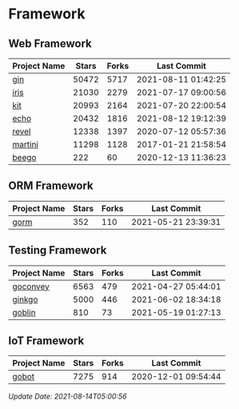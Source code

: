 # Framework

## Web Framework
| Project Name | Stars | Forks | Last Commit |
| ------------ | ----- | ----- | ----------- |
| [gin](https://github.com/gin-gonic/gin) | 50472 | 5717 | 2021-08-11 01:42:25 |
| [iris](https://github.com/kataras/iris) | 21030 | 2279 | 2021-07-17 09:00:56 |
| [kit](https://github.com/go-kit/kit) | 20993 | 2164 | 2021-07-20 22:00:54 |
| [echo](https://github.com/labstack/echo) | 20432 | 1816 | 2021-08-12 19:12:39 |
| [revel](https://github.com/revel/revel) | 12338 | 1397 | 2020-07-12 05:57:36 |
| [martini](https://github.com/go-martini/martini) | 11298 | 1128 | 2017-01-21 21:58:54 |
| [beego](https://github.com/astaxie/beego) | 222 | 60 | 2020-12-13 11:36:23 |

## ORM Framework
| Project Name | Stars | Forks | Last Commit |
| ------------ | ----- | ----- | ----------- |
| [gorm](https://github.com/jinzhu/gorm) | 352 | 110 | 2021-05-21 23:39:31 |

## Testing Framework
| Project Name | Stars | Forks | Last Commit |
| ------------ | ----- | ----- | ----------- |
| [goconvey](https://github.com/smartystreets/goconvey) | 6563 | 479 | 2021-04-27 05:44:01 |
| [ginkgo](https://github.com/onsi/ginkgo) | 5000 | 446 | 2021-06-02 18:34:18 |
| [goblin](https://github.com/franela/goblin) | 810 | 73 | 2021-05-19 01:27:13 |

## IoT Framework
| Project Name | Stars | Forks | Last Commit |
| ------------ | ----- | ----- | ----------- |
| [gobot](https://github.com/hybridgroup/gobot) | 7275 | 914 | 2020-12-01 09:54:44 |

*Update Date: 2021-08-14T05:00:56*
